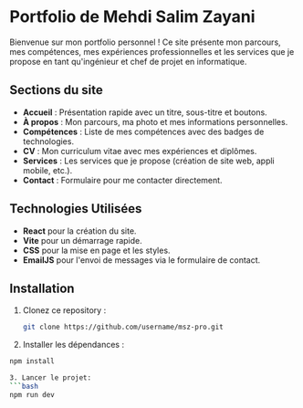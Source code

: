 # Portfolio de Mehdi Salim Zayani

Bienvenue sur mon portfolio personnel ! Ce site présente mon parcours, mes compétences, mes expériences professionnelles et les services que je propose en tant qu'ingénieur et chef de projet en informatique.

## Sections du site
- **Accueil** : Présentation rapide avec un titre, sous-titre et boutons.
- **À propos** : Mon parcours, ma photo et mes informations personnelles.
- **Compétences** : Liste de mes compétences avec des badges de technologies.
- **CV** : Mon curriculum vitae avec mes expériences et diplômes.
- **Services** : Les services que je propose (création de site web, appli mobile, etc.).
- **Contact** : Formulaire pour me contacter directement.

## Technologies Utilisées
- **React** pour la création du site.
- **Vite** pour un démarrage rapide.
- **CSS** pour la mise en page et les styles.
- **EmailJS** pour l'envoi de messages via le formulaire de contact.


## Installation

1. Clonez ce repository :

   ```bash
   git clone https://github.com/username/msz-pro.git

2. Installer les dépendances :

  ```bash
npm install

3. Lancer le projet:
  ```bash
npm run dev